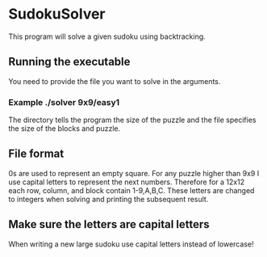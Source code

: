# SudokuSolver
This program will solve a given sudoku using backtracking.
## Running the executable
You need to provide the file you want to solve in the arguments.
### Example ./solver 9x9/easy1
The directory tells the program the size of the puzzle and the file specifies the size of the blocks and puzzle.
## File format
0s are used to represent an empty square. For any puzzle higher than 9x9 I use capital letters to represent the next numbers.
Therefore for a 12x12 each row, column, and block contain 1-9,A,B,C. These letters are changed to integers when solving and printing the subsequent result.
## Make sure the letters are capital letters
When writing a new large sudoku use capital letters instead of lowercase!
